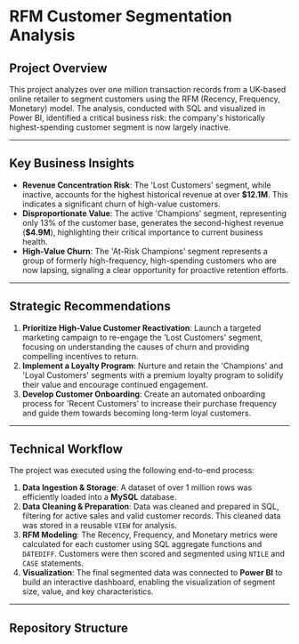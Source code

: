 # RFM Customer Segmentation Analysis



## Project Overview

This project analyzes over one million transaction records from a UK-based online retailer to segment customers using the RFM (Recency, Frequency, Monetary) model. The analysis, conducted with SQL and visualized in Power BI, identified a critical business risk: the company's historically highest-spending customer segment is now largely inactive.

---

## Key Business Insights

* **Revenue Concentration Risk**: The 'Lost Customers' segment, while inactive, accounts for the highest historical revenue at over **$12.1M**. This indicates a significant churn of high-value customers.
* **Disproportionate Value**: The active 'Champions' segment, representing only 13% of the customer base, generates the second-highest revenue (**$4.9M**), highlighting their critical importance to current business health.
* **High-Value Churn**: The 'At-Risk Champions' segment represents a group of formerly high-frequency, high-spending customers who are now lapsing, signaling a clear opportunity for proactive retention efforts.

---

## Strategic Recommendations

1.  **Prioritize High-Value Customer Reactivation**: Launch a targeted marketing campaign to re-engage the 'Lost Customers' segment, focusing on understanding the causes of churn and providing compelling incentives to return.
2.  **Implement a Loyalty Program**: Nurture and retain the 'Champions' and 'Loyal Customers' segments with a premium loyalty program to solidify their value and encourage continued engagement.
3.  **Develop Customer Onboarding**: Create an automated onboarding process for 'Recent Customers' to increase their purchase frequency and guide them towards becoming long-term loyal customers.

---

## Technical Workflow

The project was executed using the following end-to-end process:

1.  **Data Ingestion & Storage**: A dataset of over 1 million rows was efficiently loaded into a **MySQL** database.
2.  **Data Cleaning & Preparation**: Data was cleaned and prepared in SQL, filtering for active sales and valid customer records. This cleaned data was stored in a reusable `VIEW` for analysis.
3.  **RFM Modeling**: The Recency, Frequency, and Monetary metrics were calculated for each customer using SQL aggregate functions and `DATEDIFF`. Customers were then scored and segmented using `NTILE` and `CASE` statements.
4.  **Visualization**: The final segmented data was connected to **Power BI** to build an interactive dashboard, enabling the visualization of segment size, value, and key characteristics.

---

## Repository Structure
